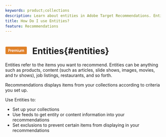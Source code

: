 ```yaml
---
keywords: product;collections
description: Learn about entities in Adobe Target Recommendations. Entities refer to the items you want to recommend using Target, such as articles, movies, or products.
title: How Do I use Entities?
feature: Recommendations
---
```


# ![PREMIUM](/help/assets/premium.png) Entities{#entities}

Entities refer to the items you want to recommend. Entities can be anything such as products, content (such as articles, slide shows, images, movies, and tv shows), job listings, restaurants, and so forth.

Recommendations displays items from your collections according to criteria you set up.

Use Entities to:

* Set up your collections 
* Use feeds to get entity or content information into your recommendations 
* Set exclusions to prevent certain items from displaying in your recommendations

